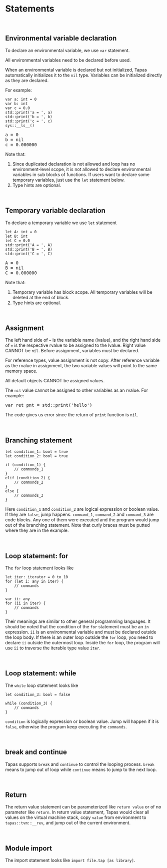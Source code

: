 # Statements

<br>

## Environmental variable declaration

To declare an environmental variable, we use `var` statement. 

All environmental variables need to be declared before used. 

When an environmental variable is declared but not initialized, Tapas automatically initializes it to the ``nil`` type. Variables can be initialized directly as they are declared. 

For example:

```tapas
var a: int = 0
var b: int
var c = 0.0
std::print('a = ', a)
std::print('b = ', b)
std::print('c = ', c)
sys::__ls__()
```
<pre class='Tapas-Return'>
a = 0
b = nil
c = 0.000000
</pre>

Note that:

1. Since duplicated declaration is not allowed and loop has no environment-level scope, it is not allowed to declare environmental variables in sub blocks of functions. If users want to declare some temporary variables, just use the `let` statement below. 
2. Type hints are optional. 

<br>

## Temporary variable declaration

To declare a temporary variable we use `let` statement

```tapas
let A: int = 0
let B: int
let C = 0.0
std::print('A = ', A)
std::print('B = ', B)
std::print('C = ', C)
```
<pre class='Tapas-Return'>
A = 0
B = nil
C = 0.000000
</pre>

Note that: 

1. Temporary variable has block scope. All temporary variables will be deleted at the end of block. 
2. Type hints are optional.

<br>

## Assignment

The left hand side of ``=``  is the variable name (lvalue), and the right hand side of ``=`` is the respective rvalue to be assigned to the lvalue. Right value CANNOT be ``nil``. Before assignment, variables must be declared.

For reference types, value assignment is not copy. After reference variable as the rvalue in assignment, the two variable values will point to the same memory space.

All default objects CANNOT be assigned values.

The ``nil`` value cannot be assigned to other variables as an rvalue. For example:

<pre>
var ret_pnt = std::print('hello')
</pre>

The code gives us error since the return of `print` function is `nil`.

<br>

## Branching statement

```tapas
let condition_1: bool = true
let condition_2: bool = true

if (condition_1) {
	// commonds_1
}
elif (condition_2) {
	// commonds_2
}
else {
	// commonds_3
}
```

Here ``condition_1`` and ``condition_2`` are logical expression or boolean value. If they are  ``false``, jump happens. ``command_1``, ``command_2`` and ``command_3`` are code blocks. Any one of them were executed and the program would jump out of the branching statement. Note that curly braces must be putted where they are in the example.

<br>

## Loop statement: for

The ``for`` loop statement looks like

```tapas
let iter: iterator = 0 to 10
for (let i: any in iter) {
	// commands
}

var ii: any
for (ii in iter) {
	// commands
}
```

Their meanings are similar to other general programming languages. It should be noted that the condition of the ``for`` statement must be an ``in`` expression. ``ii`` is an environmental variable and must be declared outside the loop body. If there is an outer loop outside the ``for`` loop, you need to declare ``ii`` outside the outermost loop. Inside the ``for`` loop, the program will use ``ii`` to traverse the iterable type value ``iter``.

<br>

## Loop statement: while

The ``while`` loop statement looks like

```tapas
let condition_3: bool = false

while (condition_3) {
	// commands
}
```

``condition`` is logically expression or boolean value. Jump will happen if it is ``false``, otherwise the program keep executing the ``commands``.

<br>

## break and continue

Tapas supports ``break`` and ``continue`` to control the looping process. ``break`` means to jump out of loop while ``continue`` means to jump to the next loop.

<br>

## Return

The return value statement can be parameterized like ``return value`` or of no parameter like ``return``. In return value statement, Tapas would clear all values on the virtual machine stack, copy ``value`` from environment to ``tapas::tvm::__rev``, and jump out of the current environment.

<br>

## Module import

The import statement looks like `import file.tap [as library]`. 

